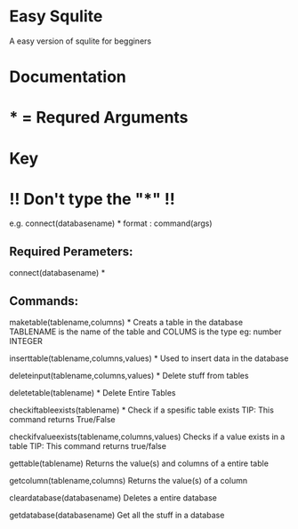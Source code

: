 # Easy Squlite
A easy version of squlite for begginers
# Documentation
# * = Requred Arguments
# Key
# !! Don't type the "*" !!
e.g. connect(databasename) *
format : command(args) 
## Required Perameters:
connect(databasename) *
## Commands:
maketable(tablename,columns) *
Creats a table in the database
TABLENAME is the name of the table and COLUMS is the type eg: number INTEGER

inserttable(tablename,columns,values) *
Used to insert data in the database

deleteinput(tablename,columns,values) *
Delete stuff from tables

deletetable(tablename) *
Delete Entire Tables

checkiftableexists(tablename) *
Check if a spesific table exists
TIP: This command returns True/False

checkifvalueexists(tablename,columns,values)
Checks if a value exists in a table 
TIP: This command returns true/false

gettable(tablename)
Returns the value(s) and columns of a entire table

getcolumn(tablename,columns)
Returns the value(s) of a column

cleardatabase(databasename)
Deletes a entire database

getdatabase(databasename)
Get all the stuff in a database
